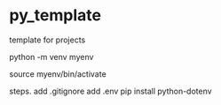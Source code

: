 # py_template
template for projects



python -m venv myenv

source myenv/bin/activate


steps.
add .gitignore
add .env
pip install python-dotenv
